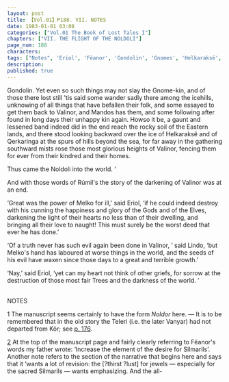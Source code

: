 ```yaml
---
layout: post
title: 【Vol.01】P188. VII. NOTES
date: 1983-01-01 03:08
categories: ["Vol.01 The Book of Lost Tales I"]
chapters: ["VII. THE FLIGHT OF THE NOLDOLI"]
page_num: 188
characters: 
tags: ["Notes", 'Eriol', 'Fëanor', 'Gondolin', 'Gnomes', 'Helkaraksë', 'Kôr', 'Lindo', 'Mandos', 'Melko', 'Mountains of Valinor', 'Noldoli', 'Noldor', 'Qerkaringa']
description: 
published: true
---
```


<p style="text-indent: 0;">
Gondolin. Yet even so such things may not slay the Gnome-kin, and of those there lost still 'tis said some wander sadly there among the icehills, unknowing of all things that have befallen their folk, and some essayed to get them back to Valinor, and Mandos has them, and some following after found in long days their unhappy kin again. Howso it be, a gaunt and lessened band indeed did in the end reach the rocky soil of the Eastern lands, and there stood looking backward over the ice of Helkaraksë and of Qerkaringa at the spurs of hills beyond the sea, for far away in the gathering southward mists rose those most glorious heights of Valinor, fencing them for ever from their kindred and their homes.
</p>

Thus came the Noldoli into the world. ’

And with those words of Rúmil's the story of the darkening of Valinor was at an end.

‘Great was the power of Melko for ill,' said Eriol, ‘if he could indeed destroy with his cunning the happiness and glory of the Gods and of the Elves, darkening the light of their hearts no less than of their dwelling, and bringing all their love to naught! This must surely be the worst deed that ever he has done.’

‘Of a truth never has such evil again been done in Valinor, ’ said Lindo, ‘but Melko's hand has laboured at worse things in the world, and the seeds of his evil have waxen since those days to a great and terrible growth.’

‘Nay,’ said Eriol, ‘yet can my heart not think of other griefs, for sorrow at the destruction of those most fair Trees and the darkness of the world. ’

<BR>
NOTES

1  The manuscript seems certainly to have the form <I>Noldor</I> here. — It is to be remembered that in the old story the Teleri (i.e. the later Vanyar) had not departed from Kôr; see [p. 176]({{site.baseurl}}/vol01-p176).

[2]({{site.baseurl}}/vol01-p181) At the top of the manuscript page and fairly clearly referring to Fëanor's words my father wrote: ‘Increase the element of the desire for Silmarils’. Another note refers to the section of the narrative that begins here and says that it ‘wants a lot of revision: the [?thirst ?lust] for jewels — especially for the sacred Silmarils — wants emphasizing. And the all-

